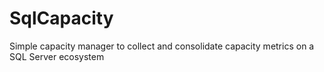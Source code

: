 # SqlCapacity
Simple capacity manager to collect and consolidate capacity metrics on a SQL Server ecosystem
